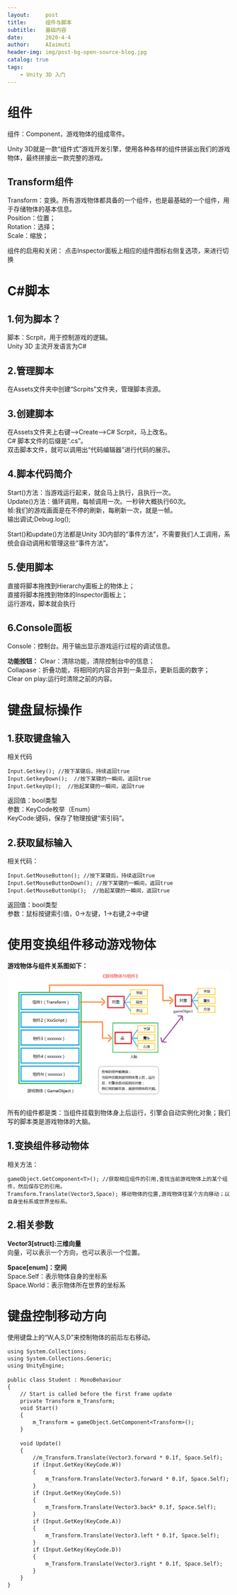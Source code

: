 ```yaml
---
layout:     post
title:      组件与脚本
subtitle:   基础内容
date:       2020-4-4
author:     AIaimuti
header-img: img/post-bg-open-source-blog.jpg
catalog: true
tags:
    - Unity 3D 入门
---
```


# 组件

组件：Component，游戏物体的组成零件。<br>

Unity 3D就是一款“组件式”游戏开发引擎，使用各种各样的组件拼装出我们的游戏物体，最终拼接出一款完整的游戏。

## Transform组件
Transform：变换。所有游戏物体都具备的一个组件，也是最基础的一个组件，用于存储物体的基本信息。<br>
Position：位置；<br>
Rotation：选择；<br>
Scale：缩放；<br>

组件的启用和关闭：
点击Inspector面板上相应的组件图标右侧复选项，来进行切换

# C#脚本

## 1.何为脚本？

脚本：Scrpit，用于控制游戏的逻辑。<br>
Unity 3D 主流开发语言为C#

## 2.管理脚本

在Assets文件夹中创建“Scrpits”文件夹，管理脚本资源。

## 3.创建脚本

在Assets文件夹上右键-->Create-->C# Scrpit，马上改名。<br>
C# 脚本文件的后缀是“.cs”。<br>
双击脚本文件，就可以调用出“代码编辑器”进行代码的展示。

## 4.脚本代码简介

Start()方法：当游戏运行起来，就会马上执行，且执行一次。<br>
Update()方法：循环调用，每帧调用一次。一秒钟大概执行60次。<br>
帧:我们的游戏画面是在不停的刷新，每刷新一次，就是一帧。<br>
输出调试;Debug.log();

Start()和update()方法都是Unity 3D内部的“事件方法”，不需要我们人工调用，系统会自动调用和管理这些“事件方法”。

## 5.使用脚本

直接将脚本拖拽到Hierarchy面板上的物体上；<br>
直接将脚本拖拽到物体的Inspector面板上；<br>
运行游戏，脚本就会执行

## 6.Console面板

Console：控制台。用于输出显示游戏运行过程的调试信息。

**功能按钮：**
Clear：清除功能，清除控制台中的信息；<br>
Collapase：折叠功能，将相同的内容合并到一条显示，更新后面的数字；<br>
Clear on play:运行时清除之前的内容。

# 键盘鼠标操作

## 1.获取键盘输入

相关代码
```
Input.Getkey(); //按下某键后，持续返回true
Input.GetkeyDown();  //按下某键的一瞬间，返回true
Input.GetkeyUp();  //抬起某键的一瞬间，返回true
```
返回值：bool类型<br>
参数：KeyCode枚举（Enum）<br>
KeyCode:键码，保存了物理按键“索引码”。

## 2.获取鼠标输入

相关代码：
```
Input.GetMouseButton(); //按下某键后，持续返回true
Input.GetMouseButtonDown(); //按下某键的一瞬间，返回true
Input.GetMouseButtonUp();  //抬起某键的一瞬间，返回true
```
返回值：bool类型<br>
参数：鼠标按键索引值，0->左键，1->右键,2->中键

# 使用变换组件移动游戏物体

**游戏物体与组件关系图如下：**
 ![](https://github.com/AIaimuti/aiaimuti.github.io/blob/master/img/Unity/Game_Object.png)
 
所有的组件都是类：当组件挂载到物体身上后运行，引擎会自动实例化对象；我们写的脚本类是游戏物体的大脑。

 ## 1.变换组件移动物体
 
相关方法：
```
gameObject.GetComponent<T>(); //获取相应组件的引用,查找当前游戏物体上的某个组件，然后保存它的引用。
Tramsform.Translate(Vector3,Space); 移动物体的位置,游戏物体往某个方向移动；以自身坐标系或世界坐标系。
```
## 2.相关参数
**Vector3[struct]:三维向量<br>**
向量，可以表示一个方向，也可以表示一个位置。

**Space[enum]：空间<br>**
Space.Self：表示物体自身的坐标系<br>
Space.World：表示物体所在世界的坐标系

# 键盘控制移动方向
使用键盘上的“W,A,S,D”来控制物体的前后左右移动。
```
using System.Collections;
using System.Collections.Generic;
using UnityEngine;

public class Student : MonoBehaviour
{
    // Start is called before the first frame update
    private Transform m_Transform;
    void Start()
    {
        m_Transform = gameObject.GetComponent<Transform>();
    }

    void Update()
    {
        //m_Transform.Translate(Vector3.forward * 0.1f, Space.Self);
        if (Input.GetKey(KeyCode.W))
        {
            m_Transform.Translate(Vector3.forward * 0.1f, Space.Self);
        }
        if (Input.GetKey(KeyCode.S))
        {
            m_Transform.Translate(Vector3.back* 0.1f, Space.Self);
        }
        if (Input.GetKey(KeyCode.A))
        {
            m_Transform.Translate(Vector3.left * 0.1f, Space.Self);
        }
        if (Input.GetKey(KeyCode.D))
        {
            m_Transform.Translate(Vector3.right * 0.1f, Space.Self);
        }
    }
}
```
